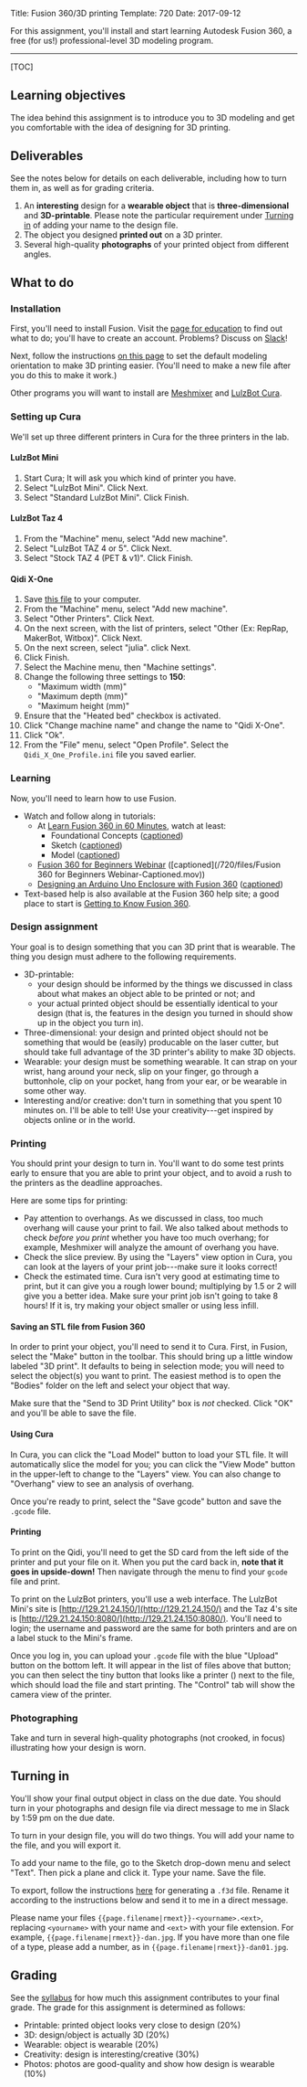 Title: Fusion 360/3D printing
Template: 720
Date: 2017-09-12

For this assignment, you'll install and start learning Autodesk Fusion
360, a free (for us!) professional-level 3D modeling program.

---

[TOC]

## Learning objectives
The idea behind this assignment is to introduce you to 3D modeling and
get you comfortable with the idea of designing for 3D printing.

## Deliverables
See the notes below for details on each deliverable, including how to
turn them in, as well as for grading criteria.

1. An **interesting** design for a **wearable object** that is
	 **three-dimensional** and **3D-printable**. Please note
	 the particular requirement under [Turning in](#turning-in) of
	 adding your name to the design file.
2. The object you designed **printed out** on a 3D printer.
3. Several high-quality **photographs** of your printed object from
	 different angles.

## What to do
### Installation
First, you'll need to install Fusion. Visit the [page for
education](https://www.autodesk.com/products/fusion-360/students-teachers-educators)
to find out what to do; you'll have to create an account. Problems?
Discuss on [Slack](using_slack.html)!

Next, follow the instructions [on this
page](https://knowledge.autodesk.com/support/fusion-360/learn-explore/caas/sfdcarticles/sfdcarticles/How-to-change-the-orientation-of-the-origin-planes-in-Fusion-360.html)
to set the default modeling orientation to make 3D printing easier.
(You'll need to make a new file after you do this to make it work.)

Other programs you will want to install are
[Meshmixer](http://www.meshmixer.com/) and
[LulzBot Cura](https://www.lulzbot.com/cura).

### Setting up Cura
We'll set up three different printers in Cura for the three printers
in the lab.

#### LulzBot Mini
1. Start Cura; It will ask you which kind of printer you have.
1. Select "LulzBot Mini". Click Next.
1. Select "Standard LulzBot Mini". Click Finish.

#### LulzBot Taz 4
1. From the "Machine" menu, select "Add new machine".
1. Select "LulzBot TAZ 4 or 5". Click Next.
1. Select "Stock TAZ 4 (PET & v1)". Click Finish.

#### Qidi X-One
1. Save [this file](/720/files/Qidi_X_One_Profile.ini) to your
	 computer.
1. From the "Machine" menu, select "Add new machine".
1. Select "Other Printers". Click Next. 
1. On the next screen, with the list of printers, select "Other (Ex:
	 RepRap, MakerBot, Witbox)". Click Next.
1. On the next screen, select "julia". click Next.
1. Click Finish.
1. Select the Machine menu, then "Machine settings".
1. Change the following three settings to **150**:
	- "Maximum width (mm)"
	- "Maximum depth (mm)"
	- "Maximum height (mm)"
1. Ensure that the "Heated bed" checkbox is activated.
1. Click "Change machine name" and change the name to "Qidi X-One".
1. Click "Ok".
1. From the "File" menu, select "Open Profile". Select the
	 `Qidi_X_One_Profile.ini` file you saved earlier.

### Learning
Now, you'll need to learn how to use Fusion.

- Watch and follow along in tutorials:
	- At [Learn Fusion 360 in 60 Minutes](http://help.autodesk.com/view/fusion360/ENU/),
		watch at least:
		- Foundational Concepts ([captioned](/720/files/Foundation-Captioned.mov))
		- Sketch ([captioned](/720/files/Sketch-Captioned.mov))
		- Model ([captioned](/720/files/Model-Captioned.mov))
	- [Fusion 360 for Beginners Webinar](https://www.youtube.com/watch?v=gu7Nm0ygaow&t=1501s) ([captioned](/720/files/Fusion 360 for Beginners Webinar-Captioned.mov))
	- [Designing an Arduino Uno Enclosure with Fusion 360](https://www.youtube.com/watch?v=E0bhdr84FNU) ([captioned](/720/files/Arduino-Captioned.mov))
- Text-based help is also available at the Fusion 360 help site; a
	good place to start is [Getting to Know Fusion
	360](http://help.autodesk.com/view/fusion360/ENU/?guid=GUID-1C665B4D-7BF7-4FDF-98B0-AA7EE12B5AC2).

### Design assignment
Your goal is to design something that you can 3D print that is
wearable. The thing you design must adhere to the following
requirements.

- 3D-printable:
	- your design should be informed by the things we discussed in class
		about what makes an object able to be printed or not; and
	- your actual printed object should be essentially identical to your
		design (that is, the features in the design you turned in should
		show up in the object you turn in).
- Three-dimensional: your design and printed object should not be
	something that would be (easily) producable on the laser cutter, but
	should take full advantage of the 3D printer's ability to make 3D
	objects.
- Wearable: your design must be something wearable. It can strap on
	your wrist, hang around your neck, slip on your finger, go through a
	buttonhole, clip on your pocket, hang from your ear, or be wearable
	in some other way.
- Interesting and/or creative: don't turn in something that you spent
	10 minutes on. I'll be able to tell! Use your creativity---get
	inspired by objects online or in the world.

### Printing
You should print your design to turn in. You'll want to do some test
prints early to ensure that you are able to print your object, and to
avoid a rush to the printers as the deadline approaches.

Here are some tips for printing:

- Pay attention to overhangs. As we discussed in class, too much
	overhang will cause your print to fail. We also talked about methods
	to check _before you print_ whether you have too much overhang; for
	example, Meshmixer will analyze the amount of overhang you have.
- Check the slice preview. By using the "Layers" view option in Cura,
	you can look at the layers of your print job---make sure it looks
	correct!
- Check the estimated time. Cura isn't very good at estimating time to
	print, but it can give you a rough lower bound; multiplying by 1.5
	or 2 will give you a better idea. Make sure your print job isn't
	going to take 8 hours! If it is, try making your object smaller or
	using less infill.

#### Saving an STL file from Fusion 360
In order to print your object, you'll need to send it to Cura. First,
in Fusion, select the "Make" button in the toolbar. This should bring
up a little window labeled "3D print". It defaults to being in
selection mode; you will need to select the object(s) you want to
print. The easiest method is to open the "Bodies" folder on the left
and select your object that way.

Make sure that the "Send to 3D Print Utility" box is _not_ checked.
Click "OK" and you'll be able to save the file.

#### Using Cura
In Cura, you can click the "Load Model" button to load your STL file.
It will automatically slice the model for you; you can click the "View
Mode" button in the upper-left to change to the "Layers" view. You can
also change to "Overhang" view to see an analysis of overhang.

Once you're ready to print, select the "Save gcode" button and save
the `.gcode` file.

#### Printing
To print on the Qidi, you'll need to get the SD card from the left
side of the printer and put your file on it. When you put the card
back in, **note that it goes in upside-down!** Then navigate through the
menu to find your `gcode` file and print.

To print on the LulzBot printers, you'll use a web interface. The
LulzBot Mini's site is [http://129.21.24.150/](http://129.21.24.150/)
and the Taz 4's site is [http://129.21.24.150:8080/](http://129.21.24.150:8080/).
You'll need to login; the username and password are the same for both
printers and are on a label stuck to the Mini's frame.

Once you log in, you can upload your `.gcode` file with the blue
"Upload" button on the bottom left. It will appear in the list of
files above that button; you can then select the tiny button that
looks like a printer (<span class="fa fa-print"></span>) next to the
file, which should load the file and start printing. The "Control" tab
will show the camera view of the printer.

### Photographing

Take and turn in several high-quality photographs (not crooked, in
focus) illustrating how your design is worn.

## Turning in
You'll show your final output object in class on the due date. You
should turn in your photographs and design file via direct message to
me in Slack by 1:59 pm on the due date.

To turn in your design file, you will do two things. You will
add your name to the file, and you will export it.

To add your name to the file, go to the Sketch drop-down menu and
select "Text". Then pick a plane and click it. Type your name. Save
the file.

To export, follow the instructions
[here](https://knowledge.autodesk.com/support/fusion-360/troubleshooting/caas/sfdcarticles/sfdcarticles/How-to-make-a-local-archive-back-up-file-in-Fusion-360.html)
for generating a `.f3d` file. Rename it according to the instructions
below and send it to me in a direct message.

Please name your files `{{page.filename|rmext}}-<yourname>.<ext>`,
replacing `<yourname>` with your name and `<ext>` with your file
extension. For example, `{{page.filename|rmext}}-dan.jpg`. If you have
more than one file of a type, please add a number, as in
`{{page.filename|rmext}}-dan01.jpg`.


## Grading

See the [syllabus](/{{page.roots[0]}}/syllabus.html) for how much this
assignment contributes to your final grade. The grade for this
assignment is determined as follows:

- Printable: printed object looks very close to design (20%)
- 3D: design/object is actually 3D (20%)
- Wearable: object is wearable (20%)
- Creativity: design is interesting/creative (30%)
- Photos: photos are good-quality and show how design is wearable (10%)
